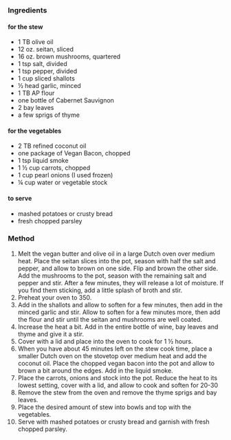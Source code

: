 ### Ingredients

#### for the stew
* 1 TB olive oil
* 12 oz. seitan, sliced 
* 16 oz. brown mushrooms, quartered
* 1 tsp salt, divided
* 1 tsp pepper, divided
* 1 cup sliced shallots
* ½ head garlic, minced
* 1 TB AP flour
* one bottle of Cabernet Sauvignon
* 2 bay leaves
* a few sprigs of thyme

#### for the vegetables
* 2 TB refined coconut oil
* one package of Vegan Bacon, chopped
* 1 tsp liquid smoke
* 1 ½ cup carrots, chopped
* 1 cup pearl onions (I used frozen)
* ¼ cup water or vegetable stock

#### to serve
* mashed potatoes or crusty bread
* fresh chopped parsley

### Method

1. Melt the vegan butter and olive oil in a large Dutch oven over medium heat. Place the seitan slices into the pot, season with half the salt and pepper, and allow to brown on one side. Flip and brown the other side. Add the mushrooms to the pot, season with the remaining salt and pepper and stir. After a few minutes, they will release a lot of moisture. If you find them sticking, add a little splash of broth and stir.
2. Preheat your oven to 350.
3. Add in the shallots and allow to soften for a few minutes, then add in the minced garlic and stir. Allow to soften for a few minutes more, then add the flour and stir until the seitan and mushrooms are well coated.
4. Increase the heat a bit. Add in the entire bottle of wine, bay leaves and thyme and give it a stir.
5. Cover with a lid and place into the oven to cook for 1 ½ hours.
6. When you have about 45 minutes left on the stew cook time, place a smaller Dutch oven on the stovetop over medium heat and add the coconut oil. Place the chopped vegan bacon into the pot and allow to brown a bit around the edges. Add in the liquid smoke.
7. Place the carrots, onions and stock into the pot. Reduce the heat to its lowest setting, cover with a lid, and allow to cook and soften for 20-30 
8. Remove the stew from the oven and remove the thyme sprigs and bay leaves.
9. Place the desired amount of stew into bowls and top with the vegetables.
10. Serve with mashed potatoes or crusty bread and garnish with fresh chopped parsley.




